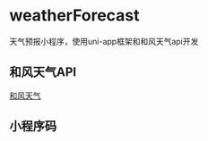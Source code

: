 # weatherForecast
天气预报小程序，使用uni-app框架和和风天气api开发

## 和风天气API
[和风天气](https://dev.heweather.com/docs/api/)

## 小程序码
